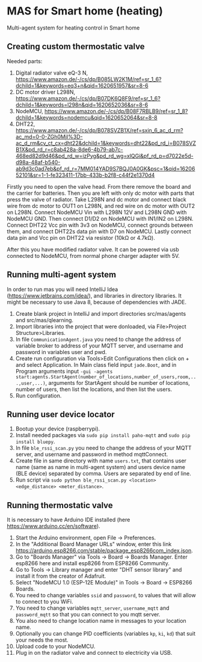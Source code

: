 # MAS for Smart home (heating)
Multi-agent system for heating control in Smart home

## Creating custom thermostatic valve

Needed parts:
1. Digital radiator valve eQ-3 N, https://www.amazon.de/-/cs/dp/B085LW2K1M/ref=sr_1_6?dchild=1&keywords=eq3+n&qid=1620651957&sr=8-6
2. DC motor driver L298N, https://www.amazon.de/-/cs/dp/B07DK6Q8F9/ref=sr_1_6?dchild=1&keywords=l298n&qid=1620652036&sr=8-6
3. NodeMCU, https://www.amazon.de/-/cs/dp/B08F7RBLB9/ref=sr_1_8?dchild=1&keywords=nodemcu&qid=1620652064&sr=8-8
4. DHT22, https://www.amazon.de/-/cs/dp/B078SVZB1X/ref=sxin_6_ac_d_rm?ac_md=0-0-ZGh0MjI%3D-ac_d_rm&cv_ct_cx=dht22&dchild=1&keywords=dht22&pd_rd_i=B078SVZB1X&pd_rd_r=c8ab428a-8de6-4b79-ab7c-468ed82d9d46&pd_rd_w=izPyg&pd_rd_wg=xlQGi&pf_rd_p=d7022e5d-d98a-48af-b540-ab9d3c0ad7eb&pf_rd_r=7MM014YAD9S7BQJ0A0GK&psc=1&qid=1620652101&sr=1-1-fe323411-17bb-433b-b2f8-c44f2e1370d4

Firstly you need to open the valve head. From there remove the board and the carrier for batteries.
Then you are left with only dc motor with parts that press the valve of radiator.
Take L298N and dc motor and connect black wire from dc motor to OUT1 on L298N, and red wire on dc motor with OUT2 on L298N.
Connect NodeMCU Vin with L298N 12V and L298N GND with NodeMCU GND. Then connect D1/D2 on NodeMCU with IN1/IN2 on L298N.
Connect DHT22 Vcc pin with 3v3 on NodeMCU, connect grounds between them, and connect DHT22s data pin with D7 on NodeMCU.
Lastly connect data pin and Vcc pin on DHT22 via resistor (10kΩ or 4.7kΩ).

After this you have modified radiator valve. It can be powered via usb connected to NodeMCU, from normal phone charger adapter with 5V.

## Running multi-agent system
In order to run mas you will need IntelliJ Idea (https://www.jetbrains.com/idea/), and libraries in directory libraries.
It might be necessary to use Java 8, because of dependencies with JADE.
1. Create blank project in IntelliJ and import directories src/mas/agents and src/mas/qlearning.
2. Import libraries into the project that were donloaded, via File>Project Structure>Libraries.
3. In file `CommunicationAgent.java` you need to change the address of variable broker to address of your MQTT server, and username and password in variables user and pwd.
4. Create run configuration via Tools>Edit Configurations then click on + and select Application. In Main class field input `jade.Boot`, and in Program arguments input `-gui -agents start:agents.StartAgent(number_of_locations,number_of_users,room,...,user,...)`, arguments for StartAgent should be number of locations, number of users, then list the locations, and then list the users.
5. Run configuration.

## Running user device locator
1. Bootup your device (raspberrypi).
2. Install needed packages via `sudo pip install paho-mqtt` and `sudo pip install bluepy`.
3. In file `ble_rssi_scan.py` you need to change the address of your MQTT server, and username and password in method mqttConnect.
4. Create file in same directory with name `users.txt`, that contains user name (same as name in multi-agent system) and users device name (BLE device) separated by comma. Users are separated by end of line.
5. Run script via `sudo python ble_rssi_scan.py <location> <edge_distance> <meter_distance>`.

## Running thermostatic valve
It is necessary to have Arduino IDE installed (here https://www.arduino.cc/en/software).
1. Start the Arduino environment, open File -> Preferences.
2. In the "Additional Board Manager URLs" window, enter this link https://arduino.esp8266.com/stable/package_esp8266com_index.json.
3. Go to "Boards Manager" via Tools -> Board -> Boards Manager. Enter esp8266 here and install esp8266 from ESP8266 Community.
4. Go to Tools -> Library manager and enter "DHT sensor library" and install it from the creator of Adafruit.
5. Select "NodeMCU 1.0 (ESP-12E Module)" in Tools -> Board -> ESP8266 Boards.
6. You need to change variables `ssid` and `password`, to values that will allow to connect to you WiFi.
7. You need to change variables `mqtt_server`, `username_mqtt` and `password_mqtt` so that you can connect to you mqtt server.
8. You also need to change location name in messages to your location name.
9. Optionally you can change PID coefficients (variables `kp`, `ki`, `kd`) that suit your needs the most.
10. Upload code to your NodeMCU.
11. Plug in on the radiator valve and connect to electricity via USB.
